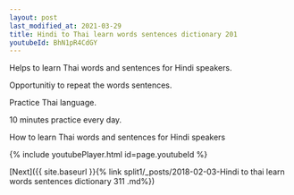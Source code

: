 ```yaml
---
layout: post
last_modified_at: 2021-03-29
title: Hindi to Thai learn words sentences dictionary 201 
youtubeId: BhN1pR4CdGY
---
```

 
 
Helps to learn Thai words and sentences for Hindi speakers.

Opportunitiy to repeat the words sentences. 

Practice Thai language. 
 
10 minutes practice every day. 
 
How to learn Thai words and sentences for Hindi speakers 
 
{% include youtubePlayer.html id=page.youtubeId %}
 
 
[Next]({{ site.baseurl }}{% link  split1/_posts/2018-02-03-Hindi to thai learn words sentences dictionary 311 .md%})
 
